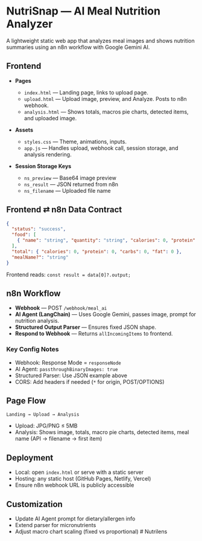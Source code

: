 # NutriSnap — AI Meal Nutrition Analyzer

A lightweight static web app that analyzes meal images and shows nutrition summaries using an n8n workflow with Google Gemini AI.

## Frontend

* **Pages**

  * `index.html` — Landing page, links to upload page.
  * `upload.html` — Upload image, preview, and Analyze. Posts to n8n webhook.
  * `analysis.html` — Shows totals, macros pie charts, detected items, and uploaded image.

* **Assets**

  * `styles.css` — Theme, animations, inputs.
  * `app.js` — Handles upload, webhook call, session storage, and analysis rendering.

* **Session Storage Keys**

  * `ns_preview` — Base64 image preview
  * `ns_result` — JSON returned from n8n
  * `ns_filename` — Uploaded file name

## Frontend ⇄ n8n Data Contract

```json
{
  "status": "success",
  "food": [
    { "name": "string", "quantity": "string", "calories": 0, "protein": 0, "carbs": 0, "fat": 0 }
  ],
  "total": { "calories": 0, "protein": 0, "carbs": 0, "fat": 0 },
  "mealName?": "string"
}
```

Frontend reads: `const result = data[0]?.output;`

## n8n Workflow

* **Webhook** — POST `/webhook/meal_ai`
* **AI Agent (LangChain)** — Uses Google Gemini, passes image, prompt for nutrition analysis.
* **Structured Output Parser** — Ensures fixed JSON shape.
* **Respond to Webhook** — Returns `allIncomingItems` to frontend.

### Key Config Notes

* Webhook: Response Mode = `responseNode`
* AI Agent: `passthroughBinaryImages: true`
* Structured Parser: Use JSON example above
* CORS: Add headers if needed (`*` for origin, POST/OPTIONS)

## Page Flow

`Landing → Upload → Analysis`

* Upload: JPG/PNG ≤ 5MB
* Analysis: Shows image, totals, macro pie charts, detected items, meal name (API → filename → first item)

## Deployment

* Local: open `index.html` or serve with a static server
* Hosting: any static host (GitHub Pages, Netlify, Vercel)
* Ensure n8n webhook URL is publicly accessible

## Customization

* Update AI Agent prompt for dietary/allergen info
* Extend parser for micronutrients
* Adjust macro chart scaling (fixed vs proportional)
#   N u t r i l e n s  
 